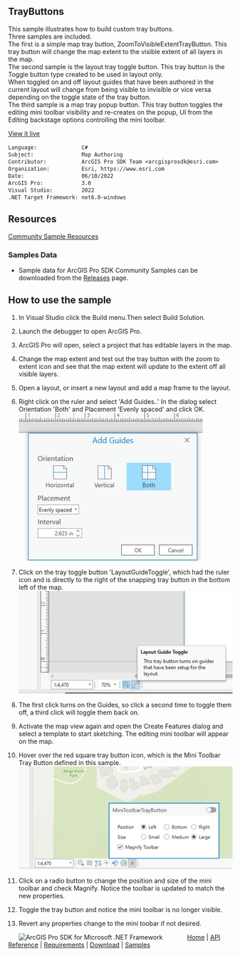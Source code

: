 ## TrayButtons

<!-- TODO: Write a brief abstract explaining this sample -->
This sample illustrates how to build custom tray buttons.    
Three samples are included.  
The first is a simple map tray button, ZoomToVisibleExtentTrayButton. This tray button will change the map extent to the visible extent of all layers in the map.  
The second sample is the layout tray toggle button.  This tray button is the Toggle button type created to be used in layout only.   
When toggled on and off layout guides that have been authored in the current layout will change from being visible to invisible or vice versa depending on the toggle state of the tray button.  
The third sample is a map tray popup button. This tray button toggles the editing mini toolbar visibility and re-creates on the popup, UI from the Editing backstage options controlling the mini toolbar.  
  


<a href="https://pro.arcgis.com/en/pro-app/sdk/" target="_blank">View it live</a>

<!-- TODO: Fill this section below with metadata about this sample-->
```
Language:              C#
Subject:               Map Authoring
Contributor:           ArcGIS Pro SDK Team <arcgisprosdk@esri.com>
Organization:          Esri, https://www.esri.com
Date:                  06/10/2022
ArcGIS Pro:            3.0
Visual Studio:         2022
.NET Target Framework: net6.0-windows
```

## Resources

[Community Sample Resources](https://github.com/Esri/arcgis-pro-sdk-community-samples#resources)

### Samples Data

* Sample data for ArcGIS Pro SDK Community Samples can be downloaded from the [Releases](https://github.com/Esri/arcgis-pro-sdk-community-samples/releases) page.  

## How to use the sample
<!-- TODO: Explain how this sample can be used. To use images in this section, create the image file in your sample project's screenshots folder. Use relative url to link to this image using this syntax: ![My sample Image](FacePage/SampleImage.png) -->
1. In Visual Studio click the Build menu.Then select Build Solution.  
1. Launch the debugger to open ArcGIS Pro.  
1. ArcGIS Pro will open, select a project that has editable layers in the map.   
1. Change the map extent and test out the tray button with the zoom to extent icon and see that the map extent will update to the extent off all visible layers.   
1. Open a layout, or insert a new layout and add a map frame to the layout.      
1. Right click on the ruler and select 'Add Guides..' In the dialog select Orientation 'Both' and Placement 'Evenly spaced' and click OK.  
![UI](Screenshots/LayoutGuides.PNG)   
  
1. Click on the tray toggle button 'LayoutGuideToggle', which had the ruler icon and is directly to the right of the snapping tray button in the bottom left of the map.   
![UI](Screenshots/LayoutGuidesTrayButton.png)       
  
1. The first click turns on the Guides, so click a second time to toggle them off, a third click will toggle them back on.   
1. Activate the map view again and open the Create Features dialog and select a template to start sketching. The editing mini toolbar will appear on the map.   
1. Hover over the red square tray button icon, which is the Mini Toolbar Tray Button defined in this sample.   
 ![UI](Screenshots/ZoomAndToolbarTrayButtons.png)     
  
1. Click on a radio button to change the position and size of the mini toolbar and check Magnify. Notice the toolbar is updated to match the new properties.  
1. Toggle the tray button and notice the mini toolbar is no longer visible.       
1. Revert any properties change to the mini toobar if not desired.   
  


<!-- End -->

&nbsp;&nbsp;&nbsp;&nbsp;&nbsp;&nbsp;<img src="https://esri.github.io/arcgis-pro-sdk/images/ArcGISPro.png"  alt="ArcGIS Pro SDK for Microsoft .NET Framework" height = "20" width = "20" align="top"  >
&nbsp;&nbsp;&nbsp;&nbsp;&nbsp;&nbsp;&nbsp;&nbsp;&nbsp;&nbsp;&nbsp;&nbsp;
[Home](https://github.com/Esri/arcgis-pro-sdk/wiki) | <a href="https://pro.arcgis.com/en/pro-app/latest/sdk/api-reference" target="_blank">API Reference</a> | [Requirements](https://github.com/Esri/arcgis-pro-sdk/wiki#requirements) | [Download](https://github.com/Esri/arcgis-pro-sdk/wiki#installing-arcgis-pro-sdk-for-net) | <a href="https://github.com/esri/arcgis-pro-sdk-community-samples" target="_blank">Samples</a>
